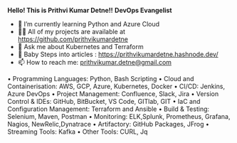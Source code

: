 **Hello! This is Prithvi Kumar Detne!!**
          **DevOps Evangelist**


- 🌱 I’m currently learning Python and Azure Cloud
- 👨‍💻 All of my projects are available at https://github.com/prithvikumardetne
- 💬 Ask me about Kubernetes and Terraform
- 📝 Baby Steps into articles : https://prithvikumardetne.hashnode.dev/
- 📫 How to reach me: prithvikumar.detne@gmail.com

• Programming Languages: Python, Bash Scripting
• Cloud and Containerisation: AWS, GCP, Azure, Kubernetes, Docker
• CI/CD: Jenkins, Azure DevOps
• Project Management: Confluence, Slack, Jira
• Version Control & IDEs: GitHub, BitBucket, VS Code, GITlab, GIT
• IaC and Configuration Management: Terraform and Ansible
• Build & Testing: Selenium, Maven, Postman
• Monitoring: ELK,Splunk, Prometheus, Grafana, Nagios, NewRelic,Dynatrace
• Artifactory: GitHub Packages, JFrog
• Streaming Tools: Kafka
• Other Tools: CURL, Jq

<!--
**prithvikumardetne/prithvikumardetne** is a ✨ _special_ ✨ repository because its `README.md` (this file) appears on your GitHub profile.

Here are some ideas to get you started:

- 🔭 I’m currently working on ...
- 🌱 I’m currently learning ...
- 👯 I’m looking to collaborate on ...
- 🤔 I’m looking for help with ...
- 💬 Ask me about ...
- 📫 How to reach me: ...
- 😄 Pronouns: ...
- ⚡ Fun fact: ...
-->
